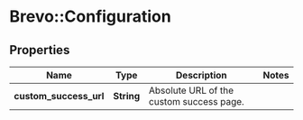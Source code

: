 # Brevo::Configuration

## Properties
Name | Type | Description | Notes
------------ | ------------- | ------------- | -------------
**custom_success_url** | **String** | Absolute URL of the custom success page.  | 


